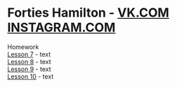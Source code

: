 

# Forties Hamilton -  [VK.COM](https://vk.com/forties "Forties Hamilton")   [INSTAGRAM.COM](https://www.instagram.com/stig_bro/ "Forties Hamilton") 


Homework   
[Lesson 7](https://fortieshamilton.github.io/lesson_7 "Lesson 7")     - text  
[Lesson 8](https://fortieshamilton.github.io/lesson_8 "Lesson 8")     - text  
[Lesson 9](https://fortieshamilton.github.io/lesson_9 "Lesson 9")     - text  
[Lesson 10](https://fortieshamilton.github.io/lesson_10 "Lesson 10")  - text  



